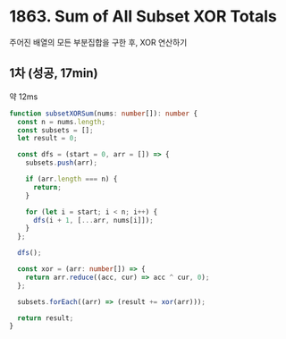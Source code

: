# 1863. Sum of All Subset XOR Totals

주어진 배열의 모든 부분집합을 구한 후, XOR 연산하기

## 1차 (성공, 17min)

약 12ms

```ts
function subsetXORSum(nums: number[]): number {
  const n = nums.length;
  const subsets = [];
  let result = 0;

  const dfs = (start = 0, arr = []) => {
    subsets.push(arr);

    if (arr.length === n) {
      return;
    }

    for (let i = start; i < n; i++) {
      dfs(i + 1, [...arr, nums[i]]);
    }
  };

  dfs();

  const xor = (arr: number[]) => {
    return arr.reduce((acc, cur) => acc ^ cur, 0);
  };

  subsets.forEach((arr) => (result += xor(arr)));

  return result;
}
```